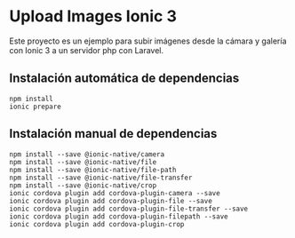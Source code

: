 # Upload Images Ionic 3
Este proyecto es un ejemplo para subir imágenes desde la cámara y galería con
 Ionic 3 a un servidor php con Laravel.
 
## Instalación automática de dependencias
```
npm install
ionic prepare
```


## Instalación manual de dependencias
```
npm install --save @ionic-native/camera 
npm install --save @ionic-native/file
npm install --save @ionic-native/file-path
npm install --save @ionic-native/file-transfer
npm install --save @ionic-native/crop
ionic cordova plugin add cordova-plugin-camera --save
ionic cordova plugin add cordova-plugin-file --save
ionic cordova plugin add cordova-plugin-file-transfer --save
ionic cordova plugin add cordova-plugin-filepath --save
ionic cordova plugin add cordova-plugin-crop
```
